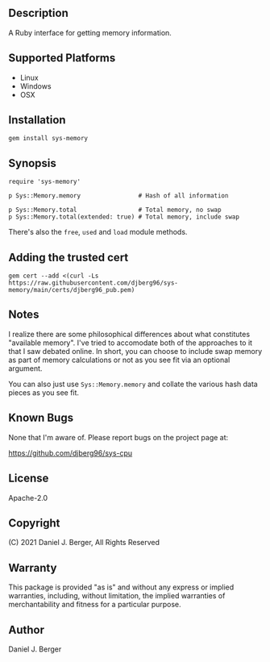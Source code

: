 ## Description
A Ruby interface for getting memory information.

## Supported Platforms
* Linux
* Windows
* OSX

## Installation
`gem install sys-memory`

## Synopsis
```
require 'sys-memory'

p Sys::Memory.memory                # Hash of all information

p Sys::Memory.total                 # Total memory, no swap
p Sys::Memory.total(extended: true) # Total memory, include swap
```

There's also the `free`, `used` and `load` module methods.

## Adding the trusted cert
`gem cert --add <(curl -Ls https://raw.githubusercontent.com/djberg96/sys-memory/main/certs/djberg96_pub.pem)`

## Notes
I realize there are some philosophical differences about what constitutes
"available memory". I've tried to accomodate both of the approaches to it
that I saw debated online. In short, you can choose to include swap memory
as part of memory calculations or not as you see fit via an optional argument.

You can also just use `Sys::Memory.memory` and collate the various hash data
pieces as you see fit.

## Known Bugs
None that I'm aware of. Please report bugs on the project page at:

https://github.com/djberg96/sys-cpu

## License
Apache-2.0

## Copyright
(C) 2021 Daniel J. Berger, All Rights Reserved

## Warranty
This package is provided "as is" and without any express or
implied warranties, including, without limitation, the implied
warranties of merchantability and fitness for a particular purpose.

## Author
Daniel J. Berger
